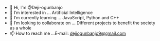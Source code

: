 - 👋 Hi, I’m @Deji-ogunbanjo
- 👀 I’m interested in ... Artificial Intelligence
- 🌱 I’m currently learning ... JavaScript, Python and C++
- 💞️ I’m looking to collaborate on ... Different projects to benefit the society as a whole
- 📫 How to reach me ...E-mail: dejiogunbanjo9@gmail.com

<!---
Deji-ogunbanjo/Deji-ogunbanjo is a ✨ special ✨ repository because its `README.md` (this file) appears on your GitHub profile.
You can click the Preview link to take a look at your changes.
--->
